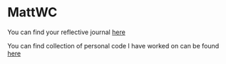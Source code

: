 # MattWC



You can find your reflective journal [here](./Reflections/Reflectdoc.md)

You can find collection of personal code I have worked on can be found [here](./Code)
